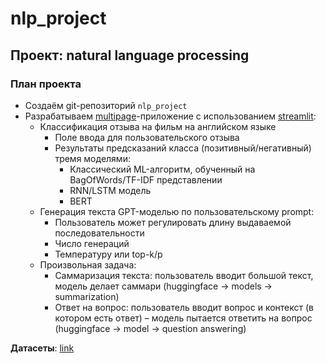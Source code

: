 # nlp_project

## Проект: natural language processing

### План проекта

- Создаём git-репозиторий `nlp_project`
- Разрабатываем [multipage](https://blog.streamlit.io/introducing-multipage-apps/)-приложение с использованием [streamlit](streamlit.io):
   - Классификация отзыва на фильм на английском языке
      - Поле ввода для пользовательского отзыва
      - Результаты предсказаний класса (позитивный/негативный) тремя моделями:
         - Классический ML-алгоритм, обученный на BagOfWords/TF-IDF представлении
         - RNN/LSTM модель
         - BERT
   - Генерация текста GPT-моделью по пользовательскому prompt:
      - Пользователь может регулировать длину выдаваемой последовательности
      - Число генераций
      - Температуру или top-k/p
   - Произвольная задача:
      - Саммаризация текста: пользователь вводит большой текст, модель делает саммари (huggingface → models → summarization)
      - Ответ на вопрос: пользователь вводит вопрос и контекст (в котором есть ответ) – модель пытается ответить на вопрос (huggingface → model → question answering)

__Датасеты__: [link](https://drive.google.com/drive/folders/1o4Uzyt9I-pR4TBmo_Tmc_z0QGRXG7nKZ?usp=sharing)
